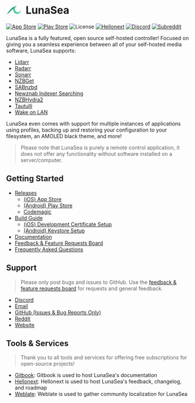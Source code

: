 # <img width="40px" src="./assets/branding/icon_drawer.png" alt="LunaSea"></img>&nbsp;&nbsp;LunaSea

[![App Store](https://img.shields.io/badge/%20Download-ios-red?style=for-the-badge&logo=app-store&color=%232196F3&logoColor=white)](https://www.lunasea.app/appstore)
[![Play Store](https://img.shields.io/badge/%20Download-android-red?style=for-the-badge&logo=google-play&color=%234CAF50&logoColor=white)](https://www.lunasea.app/playstore)
![License](https://img.shields.io/github/license/CometTools/LunaSea?style=for-the-badge)
[![Hellonext](https://img.shields.io/badge/%20Feedback-Board-red?style=for-the-badge&logo=redux&color=%234ECCA3&logoColor=white)](https://www.lunasea.app/feedback)
[![Discord](https://img.shields.io/discord/673591529834807358?color=7289da&label=%20&logo=discord&logoColor=white&style=for-the-badge)](https://www.lunasea.app/discord)
[![Subreddit](https://img.shields.io/reddit/subreddit-subscribers/LunaSeaApp?label=%20&logo=reddit&color=%23F44336&logoColor=white&style=for-the-badge)](https://www.lunasea.app/reddit)

LunaSea is a fully featured, open source self-hosted controller! Focused on giving you a seamless experience between all of your self-hosted media software, LunaSea supports:

- [Lidarr](https://github.com/lidarr/lidarr)
- [Radarr](https://github.com/radarr/radarr)
- [Sonarr](https://github.com/sonarr/sonarr)
- [NZBGet](https://github.com/nzbget/nzbget)
- [SABnzbd](https://github.com/sabnzbd/sabnzbd)
- [Newznab Indexer Searching](https://newznab.readthedocs.io/en/latest/misc/api/)
- [NZBHydra2](https://github.com/theotherp/nzbhydra2)
- [Tautulli](https://github.com/Tautulli/Tautulli)
- [Wake on LAN](https://en.wikipedia.org/wiki/Wake-on-LAN)

LunaSea even comes with support for multiple instances of applications using profiles, backing up and restoring your configuration to your filesystem, an AMOLED black theme, and more!

> Please note that LunaSea is purely a remote control application, it does not offer any functionality without software installed on a server/computer.

## Getting Started

- [Releases](https://github.com/CometTools/LunaSea/releases)
    - [(iOS) App Store](https://www.lunasea.app/appstore)
    - [(Android) Play Store](https://www.lunasea.app/playstore)
    - [Codemagic](https://codemagic.io/apps/5ef3424e03ad6b478a268d4c/5ef3424e03ad6b478a268d4b/latest_build)
- [Build Guide](https://github.com/CometTools/LunaSea/wiki/Build-Guide)
    - [(iOS) Development Certificate Setup](https://github.com/CometTools/LunaSea/wiki/Setup-of-Development-Certificate)
    - [(Android) Keystore Setup](https://github.com/CometTools/LunaSea/wiki/Configure-Keystore)
- [Documentation](https://www.lunasea.app/docs)
- [Feedback & Feature Requests Board](https://www.lunasea.app/feedback)
- [Frequently Asked Questions](https://docs.lunasea.app/getting-started/frequently-asked-questions)

## Support

> Please only post bugs and issues to GitHub. Use the [feedback & feature requests board](https://www.lunasea.app/feedback) for requests and general feedback.

- [Discord](https://www.lunasea.app/discord)
- [Email](mailto:hello@comet.tools)
- [GitHub (Issues & Bug Reports Only)](https://github.com/CometTools/LunaSea/issues)
- [Reddit](https://www.lunasea.app/reddit)
- [Website](https://www.lunasea.app)

## Tools & Services

> Thank you to all tools and services for offering free subscriptions for open-source projects!

- [Gitbook](https://www.gitbook.com): Gitbook is used to host LunaSea's documentation
- [Hellonext](https://www.hellonext.co): Hellonext is used to host LunaSea's feedback, changelog, and roadmap
- [Weblate](https://hosted.weblate.org/engage/lunasea): Weblate is used to gather community localization for LunaSea
